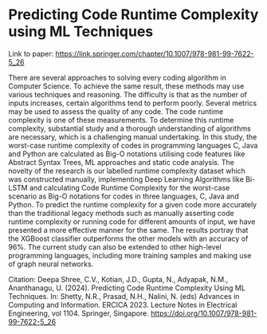# Predicting Code Runtime Complexity using ML Techniques

Link to paper: https://link.springer.com/chapter/10.1007/978-981-99-7622-5_26

There are several approaches to solving every coding algorithm in Computer Science. To achieve the same result, these methods may use various techniques and reasoning.
The difficulty is that as the number of inputs increases, certain algorithms tend to perform poorly. Several metrics may be used to assess the quality of any code.
The code runtime complexity is one of these measurements. To determine this runtime complexity, substantial study and a thorough understanding of algorithms are necessary, 
which is a challenging manual undertaking. In this study, the worst-case runtime complexity of codes in programming languages C, Java and Python are calculated as 
Big-O notations utilising code features like Abstract Syntax Trees, ML approaches and static code analysis. The novelty of the research is our labelled runtime 
complexity dataset which was constructed manually, implementing Deep Learning Algorithms like Bi-LSTM and calculating Code Runtime Complexity for the worst-case 
scenario as Big-O notations for codes in three languages, C, Java and Python. To predict the runtime complexity for a given code more accurately than the 
traditional legacy methods such as manually asserting code runtime complexity or running code for different amounts of input, we have presented a more effective manner 
for the same. The results portray that the XGBoost classifier outperforms the other models with an accuracy of 96%. The current study can also be extended to other 
high-level programming languages, including more training samples and making use of graph neural networks.

Citation: Deepa Shree, C.V., Kotian, J.D., Gupta, N., Adyapak, N.M., Ananthanagu, U. (2024). Predicting Code Runtime Complexity Using ML Techniques. 
In: Shetty, N.R., Prasad, N.H., Nalini, N. (eds) Advances in Computing and Information. ERCICA 2023. Lecture Notes in Electrical Engineering, vol 1104. Springer, Singapore. 
https://doi.org/10.1007/978-981-99-7622-5_26
